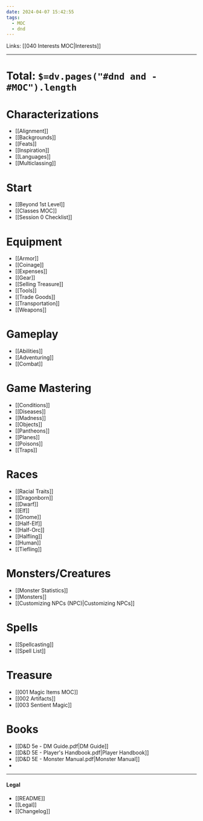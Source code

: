 ```yaml
---
date: 2024-04-07 15:42:55
tags:
  - MOC
  - dnd
---
```

Links: [[040 Interests MOC|Interests]]

---
# Total: `$=dv.pages("#dnd and -#MOC").length`
# Characterizations
- [[Alignment]]
- [[Backgrounds]]
- [[Feats]]
- [[Inspiration]]
- [[Languages]]
- [[Multiclassing]]
# Start
- [[Beyond 1st Level]]
- [[Classes MOC]]
- [[Session 0 Checklist]]
# Equipment
- [[Armor]]
- [[Coinage]]
- [[Expenses]]
- [[Gear]]
- [[Selling Treasure]]
- [[Tools]]
- [[Trade Goods]]
- [[Transportation]]
- [[Weapons]]
# Gameplay
- [[Abilities]]
- [[Adventuring]]
- [[Combat]]
# Game Mastering
- [[Conditions]]
- [[Diseases]]
- [[Madness]]
- [[Objects]]
- [[Pantheons]]
- [[Planes]]
- [[Poisons]]
- [[Traps]]
# Races
- [[Racial Traits]]
- [[Dragonborn]]
- [[Dwarf]]
- [[Elf]]
- [[Gnome]]
- [[Half-Elf]]
- [[Half-Orc]]
- [[Halfling]]
- [[Human]]
- [[Tiefling]]
# Monsters/Creatures
- [[Monster Statistics]]
- [[Monsters]]
- [[Customizing NPCs (NPC)|Customizing NPCs]]
# Spells
- [[Spellcasting]]
- [[Spell List]]
# Treasure
- [[001 Magic Items MOC]]
- [[002 Artifacts]]
- [[003 Sentient Magic]]
# Books
- [[D&D 5e - DM Guide.pdf|DM Guide]]
- [[D&D 5E - Player's Handbook.pdf|Player Handbook]]
- [[D&D 5E - Monster Manual.pdf|Monster Manual]]
- 
---
#### Legal
- [[README]]
- [[Legal]]
- [[Changelog]]